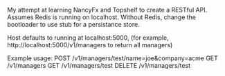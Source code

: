 My attempt at learning NancyFx and Topshelf to create a RESTful API.
Assumes Redis is running on localhost.
Without Redis, change the bootloader to use stub for a persistance store.

Host defaults to running at localhost:5000, (for example, http://localhost:5000/v1/managers to return all managers)

Example usage:
POST /v1/managers/test/name=joe&company=acme
GET /v1/managers
GET /v1/managers/test
DELETE /v1/managers/test